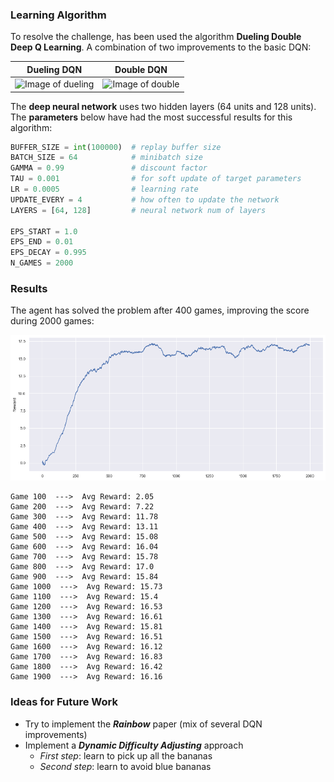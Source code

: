 ### Learning Algorithm
To resolve the challenge, has been used the algorithm **Dueling Double Deep Q Learning**. A combination of two improvements to the basic DQN:

Dueling DQN | Double DQN
------------ | -------------
![Image of dueling](https://miro.medium.com/max/1468/1*81-seZY1rVwC0wzXBprFJg.png) | ![Image of double](https://cdn-media-1.freecodecamp.org/images/1*g5l4q162gDRZAAsFWtX7Nw.png)

The **deep neural network** uses two hidden layers (64 units and 128 units). The **parameters** below have had the most successful results for this algorithm:

```python
BUFFER_SIZE = int(100000)  # replay buffer size
BATCH_SIZE = 64            # minibatch size
GAMMA = 0.99               # discount factor
TAU = 0.001                # for soft update of target parameters
LR = 0.0005                # learning rate 
UPDATE_EVERY = 4           # how often to update the network
LAYERS = [64, 128]         # neural network num of layers

EPS_START = 1.0
EPS_END = 0.01
EPS_DECAY = 0.995
N_GAMES = 2000
```


### Results

The agent has solved the problem after 400 games, improving the score during 2000 games:

<img src="https://github.com/Chulvi/DRL_Nanodegree_Navigation/blob/main/images/rewards.png" width="800"></img>

```
Game 100  --->  Avg Reward: 2.05
Game 200  --->  Avg Reward: 7.22
Game 300  --->  Avg Reward: 11.78
Game 400  --->  Avg Reward: 13.11
Game 500  --->  Avg Reward: 15.08
Game 600  --->  Avg Reward: 16.04
Game 700  --->  Avg Reward: 15.78
Game 800  --->  Avg Reward: 17.0
Game 900  --->  Avg Reward: 15.84
Game 1000  --->  Avg Reward: 15.73
Game 1100  --->  Avg Reward: 15.4
Game 1200  --->  Avg Reward: 16.53
Game 1300  --->  Avg Reward: 16.61
Game 1400  --->  Avg Reward: 15.81
Game 1500  --->  Avg Reward: 16.51
Game 1600  --->  Avg Reward: 16.12
Game 1700  --->  Avg Reward: 16.83
Game 1800  --->  Avg Reward: 16.42
Game 1900  --->  Avg Reward: 16.16
```

### Ideas for Future Work

- Try to implement the ***Rainbow*** paper (mix of several DQN improvements)
- Implement a ***Dynamic Difficulty Adjusting*** approach
  - *First step*: learn to pick up all the bananas
  - *Second step*: learn to avoid blue bananas
